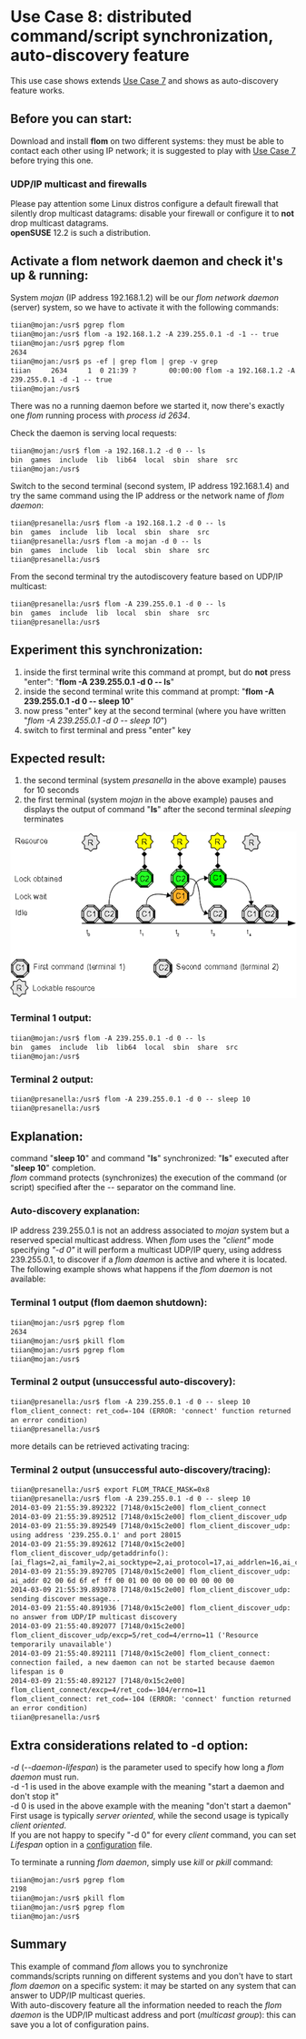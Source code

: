 # Use Case 8: distributed command/script synchronization, auto-discovery feature

This use case shows extends [Use Case 7](Use_Case_7.md) and shows as auto-discovery feature works.

## Before you can start:
Download and install **flom** on two different systems: they must be able to contact each other using IP network; it is suggested to play with [Use Case 7](Use_Case_7.md) before trying this one.

### UDP/IP multicast and firewalls
Please pay attention some Linux distros configure a default firewall that silently drop multicast datagrams: disable your firewall or configure it to **not** drop multicast datagrams.    
**openSUSE** 12.2 is such a distribution.

## Activate a flom network daemon and check it's up & running:
System *mojan* (IP address 192.168.1.2) will be our *flom network daemon* (server) system, so we have to activate it with the following commands:

    tiian@mojan:/usr$ pgrep flom
    tiian@mojan:/usr$ flom -a 192.168.1.2 -A 239.255.0.1 -d -1 -- true
    tiian@mojan:/usr$ pgrep flom
    2634
    tiian@mojan:/usr$ ps -ef | grep flom | grep -v grep
    tiian     2634     1  0 21:39 ?        00:00:00 flom -a 192.168.1.2 -A 239.255.0.1 -d -1 -- true
    tiian@mojan:/usr$

There was no a running daemon before we started it, now there's exactly one *flom* running process with *process id 2634*.

Check the daemon is serving local requests:

    tiian@mojan:/usr$ flom -a 192.168.1.2 -d 0 -- ls
    bin  games  include  lib  lib64  local	sbin  share  src
    tiian@mojan:/usr$

Switch to the second terminal (second system, IP address 192.168.1.4) and try the same command using the IP address or the network name of *flom daemon*:

    tiian@presanella:/usr$ flom -a 192.168.1.2 -d 0 -- ls
    bin  games  include  lib  local  sbin  share  src
    tiian@presanella:/usr$ flom -a mojan -d 0 -- ls
    bin  games  include  lib  local  sbin  share  src
    tiian@presanella:/usr$

From the second terminal try the autodiscovery feature based on UDP/IP multicast:

    tiian@presanella:/usr$ flom -A 239.255.0.1 -d 0 -- ls
    bin  games  include  lib  local  sbin  share  src
    tiian@presanella:/usr$

## Experiment this synchronization:
1. inside the first terminal write this command at prompt, but do **not** press "enter": "**flom -A 239.255.0.1 -d 0 \-\- ls**"
2. inside the second terminal write this command at prompt: "**flom -A 239.255.0.1 -d 0 \-\- sleep 10**"
3. now press "enter" key at the second terminal (where you have written "*flom -A 239.255.0.1 -d 0 \-\- sleep 10*")
4. switch to first terminal and press "enter" key

## Expected result:
1. the second terminal (system *presanella* in the above example) pauses for 10 seconds
2. the first terminal (system *mojan* in the above example) pauses and displays the output of command "**ls**" after the second terminal *sleeping* terminates

![](use_case_1_5b_6b_7_8_9_14.png)

### Terminal 1 output:
    tiian@mojan:/usr$ flom -A 239.255.0.1 -d 0 -- ls
    bin  games  include  lib  lib64  local	sbin  share  src
    tiian@mojan:/usr$

### Terminal 2 output:
    tiian@presanella:/usr$ flom -A 239.255.0.1 -d 0 -- sleep 10
    tiian@presanella:/usr$

## Explanation:
command "**sleep 10**" and command "**ls**" synchronized: "**ls**" executed after "**sleep 10**" completion.    
*flom* command protects (synchronizes) the execution of the command (or script) specified after the *--* separator on the command line.

### Auto-discovery explanation:
IP address 239.255.0.1 is not an address associated to *mojan* system but a reserved special multicast address. When *flom* uses the *"client"* mode specifying *"-d 0"* it will perform a multicast UDP/IP query, using address 239.255.0.1, to discover if a *flom daemon* is active and where it is located.
The following example shows what happens if the *flom daemon* is not available:

### Terminal 1 output (flom daemon shutdown):
    tiian@mojan:/usr$ pgrep flom
    2634
    tiian@mojan:/usr$ pkill flom
    tiian@mojan:/usr$ pgrep flom
    tiian@mojan:/usr$

### Terminal 2 output (unsuccessful auto-discovery):
    tiian@presanella:/usr$ flom -A 239.255.0.1 -d 0 -- sleep 10
    flom_client_connect: ret_cod=-104 (ERROR: 'connect' function returned an error condition)
    tiian@presanella:/usr$

more details can be retrieved activating tracing:

### Terminal 2 output (unsuccessful auto-discovery/tracing):
    tiian@presanella:/usr$ export FLOM_TRACE_MASK=0x8
    tiian@presanella:/usr$ flom -A 239.255.0.1 -d 0 -- sleep 10
    2014-03-09 21:55:39.892322 [7148/0x15c2e00] flom_client_connect
    2014-03-09 21:55:39.892512 [7148/0x15c2e00] flom_client_discover_udp
    2014-03-09 21:55:39.892549 [7148/0x15c2e00] flom_client_discover_udp: using address '239.255.0.1' and port 28015
    2014-03-09 21:55:39.892612 [7148/0x15c2e00] flom_client_discover_udp/getaddrinfo(): [ai_flags=2,ai_family=2,ai_socktype=2,ai_protocol=17,ai_addrlen=16,ai_canonname='239.255.0.1'] 
    2014-03-09 21:55:39.892705 [7148/0x15c2e00] flom_client_discover_udp: ai_addr 02 00 6d 6f ef ff 00 01 00 00 00 00 00 00 00 00 
    2014-03-09 21:55:39.893078 [7148/0x15c2e00] flom_client_discover_udp: sending discover message...
    2014-03-09 21:55:40.891936 [7148/0x15c2e00] flom_client_discover_udp: no answer from UDP/IP multicast discovery
    2014-03-09 21:55:40.892077 [7148/0x15c2e00] flom_client_discover_udp/excp=5/ret_cod=4/errno=11 ('Resource temporarily unavailable')
    2014-03-09 21:55:40.892111 [7148/0x15c2e00] flom_client_connect: connection failed, a new daemon can not be started because daemon lifespan is 0
    2014-03-09 21:55:40.892127 [7148/0x15c2e00] flom_client_connect/excp=4/ret_cod=-104/errno=11
    flom_client_connect: ret_cod=-104 (ERROR: 'connect' function returned an error condition)
    tiian@presanella:/usr$

## Extra considerations related to -d option:
*-d* (*\-\-daemon-lifespan*) is the parameter used to specify how long a *flom daemon* must run.   
-d -1 is used in the above example with the meaning "start a daemon and don't stop it"    
-d 0 is used in the above example with the meaning "don't start a daemon"   
First usage is typically *server oriented*, while the second usage is typically *client oriented*.    
If you are not happy to specify "-d 0" for every *client* command, you can set *Lifespan* option in a [configuration](../Configuration.md) file.

To terminate a running *flom daemon*, simply use *kill* or *pkill* command:

    tiian@mojan:/usr$ pgrep flom
    2198
    tiian@mojan:/usr$ pkill flom
    tiian@mojan:/usr$ pgrep flom
    tiian@mojan:/usr$

## Summary
This example of command *flom* allows you to synchronize commands/scripts running on different systems and you don't have to start *flom daemon* on a specific system: it may be started on any system that can answer to UDP/IP multicast queries.    
With auto-discovery feature all the information needed to reach the *flom daemon* is the UDP/IP multicast address and port (*multicast group*): this can save you a lot of configuration pains.
